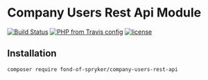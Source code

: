 # Company Users Rest Api Module
[![Build Status](https://travis-ci.org/fond-of/spryker-company-users-rest-api.svg?branch=master)](https://travis-ci.org/fond-of/spryker-company-users-rest-api)
[![PHP from Travis config](https://img.shields.io/travis/php-v/symfony/symfony.svg)](https://php.net/)
[![license](https://img.shields.io/github/license/mashape/apistatus.svg)](https://packagist.org/packages/fond-of-spryker/company-users-rest-api)

## Installation

```
composer require fond-of-spryker/company-users-rest-api
```
